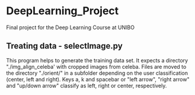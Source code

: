 # DeepLearning_Project
Final project for the Deep Learning Course at UNIBO

## Treating data - selectImage.py
This program helps to generate the training data set.
It expects a directory "./img_align_celeba' with cropped images from celeba.
Files are moved to the directory "./orient/" in a subfolder depending on the user classification (center, left and right).
Keys a, k and spacebar or "left arrow", "right arrow" and "up/down arrow" classify as left, right or center, respectively.


